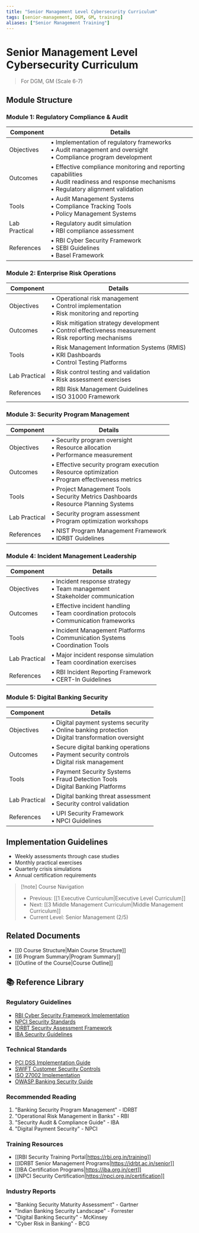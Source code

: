 ```yaml
---
title: "Senior Management Level Cybersecurity Curriculum"
tags: [senior-management, DGM, GM, training]
aliases: ["Senior Management Training"]
---
```


# Senior Management Level Cybersecurity Curriculum
> For DGM, GM (Scale 6-7)

## Module Structure

### Module 1: Regulatory Compliance & Audit
| Component | Details |
|-----------|---------|
| Objectives | • Implementation of regulatory frameworks<br>• Audit management and oversight<br>• Compliance program development |
| Outcomes | • Effective compliance monitoring and reporting capabilities<br>• Audit readiness and response mechanisms<br>• Regulatory alignment validation |
| Tools | • Audit Management Systems<br>• Compliance Tracking Tools<br>• Policy Management Systems |
| Lab Practical | • Regulatory audit simulation<br>• RBI compliance assessment |
| References | • RBI Cyber Security Framework<br>• SEBI Guidelines<br>• Basel Framework |

### Module 2: Enterprise Risk Operations
| Component | Details |
|-----------|---------|
| Objectives | • Operational risk management<br>• Control implementation<br>• Risk monitoring and reporting |
| Outcomes | • Risk mitigation strategy development<br>• Control effectiveness measurement<br>• Risk reporting mechanisms |
| Tools | • Risk Management Information Systems (RMIS)<br>• KRI Dashboards<br>• Control Testing Platforms |
| Lab Practical | • Risk control testing and validation<br>• Risk assessment exercises |
| References | • RBI Risk Management Guidelines<br>• ISO 31000 Framework |

### Module 3: Security Program Management
| Component | Details |
|-----------|---------|
| Objectives | • Security program oversight<br>• Resource allocation<br>• Performance measurement |
| Outcomes | • Effective security program execution<br>• Resource optimization<br>• Program effectiveness metrics |
| Tools | • Project Management Tools<br>• Security Metrics Dashboards<br>• Resource Planning Systems |
| Lab Practical | • Security program assessment<br>• Program optimization workshops |
| References | • NIST Program Management Framework<br>• IDRBT Guidelines |

### Module 4: Incident Management Leadership
| Component | Details |
|-----------|---------|
| Objectives | • Incident response strategy<br>• Team management<br>• Stakeholder communication |
| Outcomes | • Effective incident handling<br>• Team coordination protocols<br>• Communication frameworks |
| Tools | • Incident Management Platforms<br>• Communication Systems<br>• Coordination Tools |
| Lab Practical | • Major incident response simulation<br>• Team coordination exercises |
| References | • RBI Incident Reporting Framework<br>• CERT-In Guidelines |

### Module 5: Digital Banking Security
| Component | Details |
|-----------|---------|
| Objectives | • Digital payment systems security<br>• Online banking protection<br>• Digital transformation oversight |
| Outcomes | • Secure digital banking operations<br>• Payment security controls<br>• Digital risk management |
| Tools | • Payment Security Systems<br>• Fraud Detection Tools<br>• Digital Banking Platforms |
| Lab Practical | • Digital banking threat assessment<br>• Security control validation |
| References | • UPI Security Framework<br>• NPCI Guidelines |

## Implementation Guidelines
- Weekly assessments through case studies
- Monthly practical exercises
- Quarterly crisis simulations
- Annual certification requirements

> [!note] Course Navigation
> - Previous: [[1 Executive Curriculum|Executive Level Curriculum]]
> - Next: [[3 Middle Management Curriculum|Middle Management Curriculum]]
> - Current Level: Senior Management (2/5)

## Related Documents
- [[0 Course Structure|Main Course Structure]]
- [[6 Program Summary|Program Summary]]
- [[Outline of the Course|Course Outline]]

## 📚 Reference Library

### Regulatory Guidelines
- [RBI Cyber Security Framework Implementation](https://rbi.org.in/implementation)
- [NPCI Security Standards](https://www.npci.org.in/security)
- [IDRBT Security Assessment Framework](https://idrbt.ac.in/assessment)
- [IBA Security Guidelines](https://www.iba.org.in/security)

### Technical Standards
- [PCI DSS Implementation Guide](https://www.pcisecuritystandards.org)
- [SWIFT Customer Security Controls](https://www.swift.com/security)
- [ISO 27002 Implementation](https://www.iso.org/27002)
- [OWASP Banking Security Guide](https://owasp.org/banking)

### Recommended Reading
1. "Banking Security Program Management" - IDRBT
2. "Operational Risk Management in Banks" - RBI
3. "Security Audit & Compliance Guide" - IBA
4. "Digital Payment Security" - NPCI

### Training Resources
- [[RBI Security Training Portal|https://rbi.org.in/training]]
- [[IDRBT Senior Management Programs|https://idrbt.ac.in/senior]]
- [[IBA Certification Programs|https://iba.org.in/cert]]
- [[NPCI Security Certification|https://npci.org.in/certification]]

### Industry Reports
- "Banking Security Maturity Assessment" - Gartner
- "Indian Banking Security Landscape" - Forrester
- "Digital Banking Security" - McKinsey
- "Cyber Risk in Banking" - BCG 
